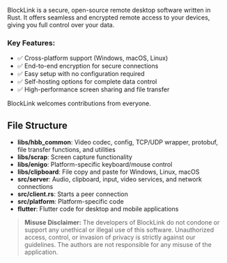
</p>

BlockLink is a secure, open-source remote desktop software written in Rust. It offers seamless and encrypted remote access to your devices, giving you full control over your data.

### Key Features:
- ✅ Cross-platform support (Windows, macOS, Linux)
- ✅ End-to-end encryption for secure connections
- ✅ Easy setup with no configuration required
- ✅ Self-hosting options for complete data control
- ✅ High-performance screen sharing and file transfer

BlockLink welcomes contributions from everyone.

## File Structure

- **libs/hbb_common**: Video codec, config, TCP/UDP wrapper, protobuf, file transfer functions, and utilities
- **libs/scrap**: Screen capture functionality
- **libs/enigo**: Platform-specific keyboard/mouse control
- **libs/clipboard**: File copy and paste for Windows, Linux, macOS
- **src/server**: Audio, clipboard, input, video services, and network connections
- **src/client.rs**: Starts a peer connection
- **src/platform**: Platform-specific code
- **flutter**: Flutter code for desktop and mobile applications

> **Misuse Disclaimer:** The developers of BlockLink do not condone or support any unethical or illegal use of this software. Unauthorized access, control, or invasion of privacy is strictly against our guidelines. The authors are not responsible for any misuse of the application.
